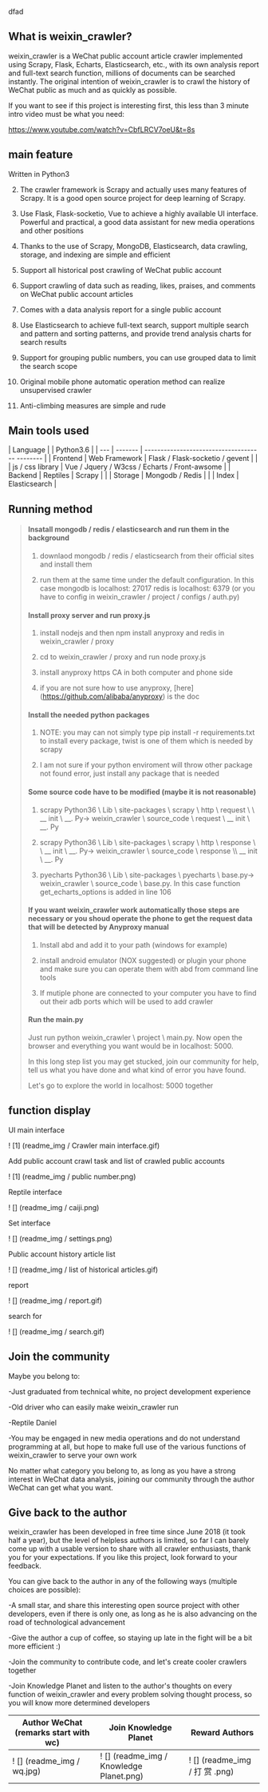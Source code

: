 dfad
## What is weixin_crawler?

weixin_crawler is a WeChat public account article crawler implemented using Scrapy, Flask, Echarts, Elasticsearch, etc., with its own analysis report and full-text search function, millions of documents can be searched instantly. The original intention of weixin_crawler is to crawl the history of WeChat public as much and as quickly as possible.

If you want to see if this project is interesting first, this less than 3 minute intro video must be what you need:

https://www.youtube.com/watch?v=CbfLRCV7oeU&t=8s

## main feature

Written in Python3

2. The crawler framework is Scrapy and actually uses many features of Scrapy. It is a good open source project for deep learning of Scrapy.

3. Use Flask, Flask-socketio, Vue to achieve a highly available UI interface. Powerful and practical, a good data assistant for new media operations and other positions

4. Thanks to the use of Scrapy, MongoDB, Elasticsearch, data crawling, storage, and indexing are simple and efficient

5. Support all historical post crawling of WeChat public account

6. Support crawling of data such as reading, likes, praises, and comments on WeChat public account articles

7. Comes with a data analysis report for a single public account

8. Use Elasticsearch to achieve full-text search, support multiple search and pattern and sorting patterns, and provide trend analysis charts for search results

9. Support for grouping public numbers, you can use grouped data to limit the search scope

10. Original mobile phone automatic operation method can realize unsupervised crawler

11. Anti-climbing measures are simple and rude

## Main tools used

| Language | | Python3.6 |
| --- | ------- | ------------------------------------- -------- |
| Frontend | Web Framework | Flask / Flask-socketio / gevent |
| | js / css library | Vue / Jquery / W3css / Echarts / Front-awsome |
| Backend | Reptiles | Scrapy |
| | Storage | Mongodb / Redis |
| | Index | Elasticsearch |

## Running method

> #### Insatall mongodb / redis / elasticsearch and run them in the background
>
> 1. downlaod mongodb / redis / elasticsearch from their official sites and install them
>
> 2. run them at the same time under the default configuration. In this case mongodb is localhost: 27017 redis is localhost: 6379 (or you have to config in weixin_crawler / project / configs / auth.py)
>
> #### Install proxy server and run proxy.js
>
> 1. install nodejs and then npm install anyproxy and redis in weixin_crawler / proxy
>
> 2. cd to weixin_crawler / proxy and run node proxy.js
>
> 3. install anyproxy https CA in both computer and phone side
>
> 4. if you are not sure how to use anyproxy, [here] (https://github.com/alibaba/anyproxy) is the doc
>
> #### Install the needed python packages
>
> 1. NOTE: you may can not simply type pip install -r requirements.txt to install every package, twist is one of them which is needed by scrapy
>
> 2. I am not sure if your python enviroment will throw other package not found error, just install any package that is needed
>
> #### Some source code have to be modified (maybe it is not reasonable)
>
> 1. scrapy Python36 \ Lib \ site-packages \ scrapy \ http \ request \ \ __ init \ __. Py-> weixin_crawler \ source_code \ request \\ __ init \ __. Py
>
> 2. scrapy Python36 \ Lib \ site-packages \ scrapy \ http \ response \ \ __ init \ __. Py-> weixin_crawler \ source_code \ response \\\ __ init \ __. Py
>
> 3. pyecharts Python36 \ Lib \ site-packages \ pyecharts \ base.py-> weixin_crawler \ source_code \ base.py. In this case function get_echarts_options is added in line 106
>
> #### If you want weixin_crawler work automatically those steps are necessary or you shoud operate the phone to get the request data that will be detected by Anyproxy manual
>
> 1. Install abd and add it to your path (windows for example)
>
> 2. install android emulator (NOX suggested) or plugin your phone and make sure you can operate them with abd from command line tools
>
> 3. If mutiple phone are connected to your computer you have to find out their adb ports which will be used to add crawler
>
> #### Run the main.py
>
> Just run python weixin_crawler \ project \ main.py. Now open the browser and everything you want would be in localhost: 5000.
>
> In this long step list you may get stucked, join our community for help, tell us what you have done and what kind of error you have found.
>
> Let's go to explore the world in localhost: 5000 together

## function display

UI main interface

! [1] (readme_img / Crawler main interface.gif)

Add public account crawl task and list of crawled public accounts

! [1] (readme_img / public number.png)

Reptile interface

! [] (readme_img / caiji.png)

Set interface

! [] (readme_img / settings.png)

Public account history article list

! [] (readme_img / list of historical articles.gif)

report

! [] (readme_img / report.gif)

search for

! [] (readme_img / search.gif)

## Join the community

Maybe you belong to:

-Just graduated from technical white, no project development experience

-Old driver who can easily make weixin_crawler run

-Reptile Daniel

-You may be engaged in new media operations and do not understand programming at all, but hope to make full use of the various functions of weixin_crawler to serve your own work

No matter what category you belong to, as long as you have a strong interest in WeChat data analysis, joining our community through the author WeChat can get what you want.

## Give back to the author

weixin_crawler has been developed in free time since June 2018 (it took half a year), but the level of helpless authors is limited, so far I can barely come up with a usable version to share with all crawler enthusiasts, thank you for your expectations. If you like this project, look forward to your feedback.

You can give back to the author in any of the following ways (multiple choices are possible):

-A small star, and share this interesting open source project with other developers, even if there is only one, as long as he is also advancing on the road of technological advancement

-Give the author a cup of coffee, so staying up late in the fight will be a bit more efficient :)

-Join the community to contribute code, and let's create cooler crawlers together

-Join Knowledge Planet and listen to the author's thoughts on every function of weixin_crawler and every problem solving thought process, so you will know more determined developers

Author WeChat (remarks start with wc) | Join Knowledge Planet | Reward Authors |
| ----------------------- | ------------------------- | ----------------------- |
|! [] (readme_img / wq.jpg) |! [] (readme_img / Knowledge Planet.png) |! [] (readme_img / 打 赏 .png) |